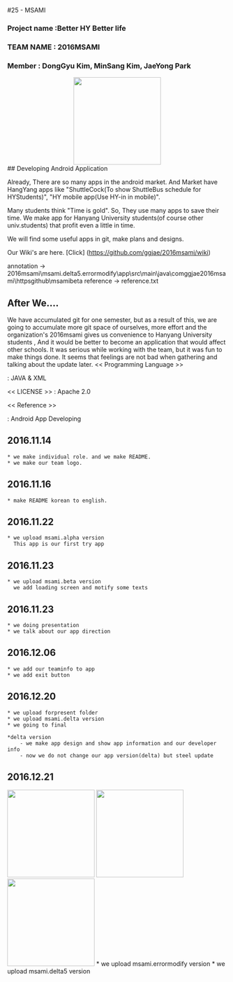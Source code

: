 #25 - MSAMI
### Project name :Better HY Better life
### TEAM NAME : 2016MSAMI
### Member : DongGyu Kim, MinSang Kim, JaeYong Park

<div align="center"><img src="http://postfiles5.naver.net/MjAxNjExMTRfMjU2/MDAxNDc5MTIzNzA2MTQz.qufEjEQgnduGwu9bSrtiHwBgrKpOrzldRZOZoOME-qIg.8MvaY1VSh6N4BYl-t5adAqnklUW5lK5bVFE2XHpkHnYg.PNG.msmghjjm/gitprojectlogo.png?type=w2" height = "200" ></div>
## Developing Android Application

Already, There are so many apps in the android market. And Market have HangYang apps like "ShuttleCock(To show ShuttleBus schedule for HYStudents)", "HY mobile app(Use HY-in in mobile)".

Many students think "Time is gold". So, They use many apps to save their time.
We make app for Hanyang University students(of course other univ.students) that profit even a little in time.

We will find some useful apps in git, make plans and designs.

Our Wiki's are here.
[Click] (https://github.com/ggjae/2016msami/wiki)

 annotation -> 2016msami\msami.delta5.errormodify\app\src\main\java\comggjae2016msami\httpsgithub\msamibeta
 reference -> reference.txt
## After We....

We have accumulated git for one semester, but as a result of this, we are going to accumulate more git space of ourselves, more effort and the organization's 2016msami gives us convenience to Hanyang University students , And it would be better to become an application that would affect other schools.
 It was serious while working with the team, but it was fun to make things done. It seems that feelings are not bad when gathering and talking about the update later.
<< Programming Language >>

: JAVA & XML

<< LICENSE >>
: Apache 2.0

<< Reference >>

: Android App Developing

## 2016.11.14

	* we make individual role. and we make README.
	* we make our team logo.
## 2016.11.16

	* make README korean to english.

## 2016.11.22

	* we upload msami.alpha version
	  This app is our first try app

## 2016.11.23

	* we upload msami.beta version
	  we add loading screen and motify some texts

## 2016.11.23

	* we doing presentation
	* we talk about our app direction

## 2016.12.06

	* we add our teaminfo to app
	* we add exit button

## 2016.12.20

	* we upload forpresent folder
	* we upload msami.delta version
	* we going to final

	*delta version
		- we make app design and show app information and our developer info
		- now we do not change our app version(delta) but steel update

## 2016.12.21
<img src="http://postfiles9.naver.net/MjAxNjEyMjFfMjk3/MDAxNDgyMjc3MjY4NTgz.kPr81SRHdZ8jNYMgGFCULoo6n0Nu65HLSjimoaN9820g.ERJ9oNz5XtPLPEp6euZdW4n-Sl98XVZ1COuTiOfWwW8g.GIF.4654aa/%EB%8F%99%EA%B7%9C%EC%95%BC.GIF?type=w2" height="200">
<img src="http://postfiles5.naver.net/MjAxNjEyMjFfOTUg/MDAxNDgyMjc3MjY5MDY5.6XiNgkEtDOIPhKyZsATS2fU7J9-GeIVs9--oTttd-Bog.AfN7Pialns6qgKmpXix6fq8w4YjEMjzjDCkOSG9vQFAg.GIF.4654aa/%EB%8F%99%EA%B7%9C%EC%95%BC3.GIF?type=w2" height="200">
<img src="http://postfiles6.naver.net/MjAxNjEyMjFfMTcx/MDAxNDgyMjc3MjY4ODE3.lj-zoOJ6-QlmT__TMEzrvxdbLonFWkAFJt9tmkOJstsg.MaewyPsZwStg2ThZYmIGNTF0ZbD5g3kWFvGrP3u8RhEg.GIF.4654aa/%EB%8F%99%EA%B7%9C%EC%95%BC2.GIF?type=w2" height="200">
	* we upload msami.errormodify version
	* we upload msami.delta5 version